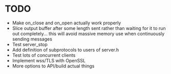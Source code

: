 TODO
========

* Make on\_close and on\_open actually work properly
* Slice output buffer after some length sent rather than waiting for it to
  run out completely... this will avoid massive memory use when continuously
  sending messages
* Test server\_stop
* Add definition of subprotocols to users of server.h
* Test lots of concurrent clients
* Implement wss/TLS with OpenSSL
* More options to API/build actual things 

